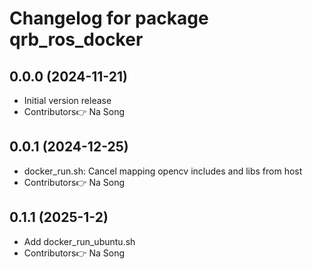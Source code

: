 # Changelog for package qrb_ros_docker

## 0.0.0 (2024-11-21)

- Initial version release
- Contributors👉 Na Song

## 0.0.1 (2024-12-25)

- docker_run.sh: Cancel mapping opencv includes and libs from host
- Contributors👉 Na Song

## 0.1.1 (2025-1-2)

- Add docker_run_ubuntu.sh
- Contributors👉 Na Song